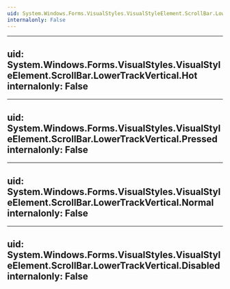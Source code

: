 ```yaml
---
uid: System.Windows.Forms.VisualStyles.VisualStyleElement.ScrollBar.LowerTrackVertical
internalonly: False
---
```


---
uid: System.Windows.Forms.VisualStyles.VisualStyleElement.ScrollBar.LowerTrackVertical.Hot
internalonly: False
---

---
uid: System.Windows.Forms.VisualStyles.VisualStyleElement.ScrollBar.LowerTrackVertical.Pressed
internalonly: False
---

---
uid: System.Windows.Forms.VisualStyles.VisualStyleElement.ScrollBar.LowerTrackVertical.Normal
internalonly: False
---

---
uid: System.Windows.Forms.VisualStyles.VisualStyleElement.ScrollBar.LowerTrackVertical.Disabled
internalonly: False
---
